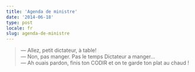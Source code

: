 ```yaml
---
title: 'Agenda de ministre'
date: '2014-06-18'
type: post
locale: fr
slug: agenda-de-ministre
---
```


> — Allez, petit dictateur, à table!  
> — Non, pas manger. Pas le temps Dictateur a manger...  
> — Ah ouais pardon, finis ton CODIR et on te garde ton plat au chaud !
